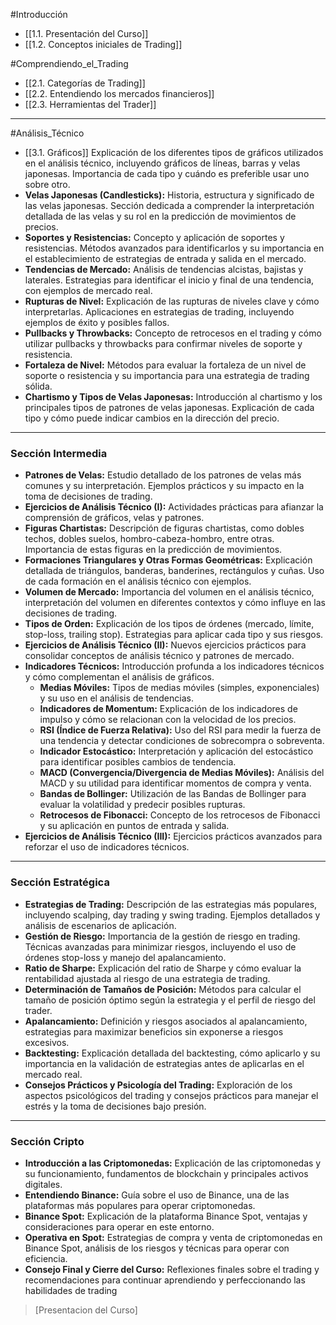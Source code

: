 #Introducción
   - [[1.1. Presentación del Curso]]
   - [[1.2. Conceptos iniciales de Trading]]

#Comprendiendo_el_Trading
   - [[2.1. Categorías de Trading]]
   - [[2.2. Entendiendo los mercados financieros]]
   - [[2.3. Herramientas del Trader]]

---

#Análisis_Técnico

   - [[3.1. Gráficos]] Explicación de los diferentes tipos de gráficos utilizados en el análisis técnico, incluyendo gráficos de líneas, barras y velas japonesas. Importancia de cada tipo y cuándo es preferible usar uno sobre otro.
   - **Velas Japonesas (Candlesticks):** Historia, estructura y significado de las velas japonesas. Sección dedicada a comprender la interpretación detallada de las velas y su rol en la predicción de movimientos de precios.
   - **Soportes y Resistencias:** Concepto y aplicación de soportes y resistencias. Métodos avanzados para identificarlos y su importancia en el establecimiento de estrategias de entrada y salida en el mercado.
   - **Tendencias de Mercado:** Análisis de tendencias alcistas, bajistas y laterales. Estrategias para identificar el inicio y final de una tendencia, con ejemplos de mercado real.
   - **Rupturas de Nivel:** Explicación de las rupturas de niveles clave y cómo interpretarlas. Aplicaciones en estrategias de trading, incluyendo ejemplos de éxito y posibles fallos.
   - **Pullbacks y Throwbacks:** Concepto de retrocesos en el trading y cómo utilizar pullbacks y throwbacks para confirmar niveles de soporte y resistencia.
   - **Fortaleza de Nivel:** Métodos para evaluar la fortaleza de un nivel de soporte o resistencia y su importancia para una estrategia de trading sólida.
   - **Chartismo y Tipos de Velas Japonesas:** Introducción al chartismo y los principales tipos de patrones de velas japonesas. Explicación de cada tipo y cómo puede indicar cambios en la dirección del precio.

---

### Sección Intermedia

   - **Patrones de Velas:** Estudio detallado de los patrones de velas más comunes y su interpretación. Ejemplos prácticos y su impacto en la toma de decisiones de trading.
   - **Ejercicios de Análisis Técnico (I):** Actividades prácticas para afianzar la comprensión de gráficos, velas y patrones.
   - **Figuras Chartistas:** Descripción de figuras chartistas, como dobles techos, dobles suelos, hombro-cabeza-hombro, entre otras. Importancia de estas figuras en la predicción de movimientos.
   - **Formaciones Triangulares y Otras Formas Geométricas:** Explicación detallada de triángulos, banderas, banderines, rectángulos y cuñas. Uso de cada formación en el análisis técnico con ejemplos.
   - **Volumen de Mercado:** Importancia del volumen en el análisis técnico, interpretación del volumen en diferentes contextos y cómo influye en las decisiones de trading.
   - **Tipos de Orden:** Explicación de los tipos de órdenes (mercado, límite, stop-loss, trailing stop). Estrategias para aplicar cada tipo y sus riesgos.
   - **Ejercicios de Análisis Técnico (II):** Nuevos ejercicios prácticos para consolidar conceptos de análisis técnico y patrones de mercado.
   - **Indicadores Técnicos:** Introducción profunda a los indicadores técnicos y cómo complementan el análisis de gráficos.
      - **Medias Móviles:** Tipos de medias móviles (simples, exponenciales) y su uso en el análisis de tendencias.
      - **Indicadores de Momentum:** Explicación de los indicadores de impulso y cómo se relacionan con la velocidad de los precios.
      - **RSI (Índice de Fuerza Relativa):** Uso del RSI para medir la fuerza de una tendencia y detectar condiciones de sobrecompra o sobreventa.
      - **Indicador Estocástico:** Interpretación y aplicación del estocástico para identificar posibles cambios de tendencia.
      - **MACD (Convergencia/Divergencia de Medias Móviles):** Análisis del MACD y su utilidad para identificar momentos de compra y venta.
      - **Bandas de Bollinger:** Utilización de las Bandas de Bollinger para evaluar la volatilidad y predecir posibles rupturas.
      - **Retrocesos de Fibonacci:** Concepto de los retrocesos de Fibonacci y su aplicación en puntos de entrada y salida.
   - **Ejercicios de Análisis Técnico (III):** Ejercicios prácticos avanzados para reforzar el uso de indicadores técnicos.

---

### Sección Estratégica

   - **Estrategias de Trading:** Descripción de las estrategias más populares, incluyendo scalping, day trading y swing trading. Ejemplos detallados y análisis de escenarios de aplicación.
   - **Gestión de Riesgo:** Importancia de la gestión de riesgo en trading. Técnicas avanzadas para minimizar riesgos, incluyendo el uso de órdenes stop-loss y manejo del apalancamiento.
   - **Ratio de Sharpe:** Explicación del ratio de Sharpe y cómo evaluar la rentabilidad ajustada al riesgo de una estrategia de trading.
   - **Determinación de Tamaños de Posición:** Métodos para calcular el tamaño de posición óptimo según la estrategia y el perfil de riesgo del trader.
   - **Apalancamiento:** Definición y riesgos asociados al apalancamiento, estrategias para maximizar beneficios sin exponerse a riesgos excesivos.
   - **Backtesting:** Explicación detallada del backtesting, cómo aplicarlo y su importancia en la validación de estrategias antes de aplicarlas en el mercado real.
   - **Consejos Prácticos y Psicología del Trading:** Exploración de los aspectos psicológicos del trading y consejos prácticos para manejar el estrés y la toma de decisiones bajo presión.

---

### Sección Cripto

   - **Introducción a las Criptomonedas:** Explicación de las criptomonedas y su funcionamiento, fundamentos de blockchain y principales activos digitales.
   - **Entendiendo Binance:** Guía sobre el uso de Binance, una de las plataformas más populares para operar criptomonedas.
   - **Binance Spot:** Explicación de la plataforma Binance Spot, ventajas y consideraciones para operar en este entorno.
   - **Operativa en Spot:** Estrategias de compra y venta de criptomonedas en Binance Spot, análisis de los riesgos y técnicas para operar con eficiencia.
   - **Consejo Final y Cierre del Curso:** Reflexiones finales sobre el trading y recomendaciones para continuar aprendiendo y perfeccionando las habilidades de trading

> [Presentacion del Curso]